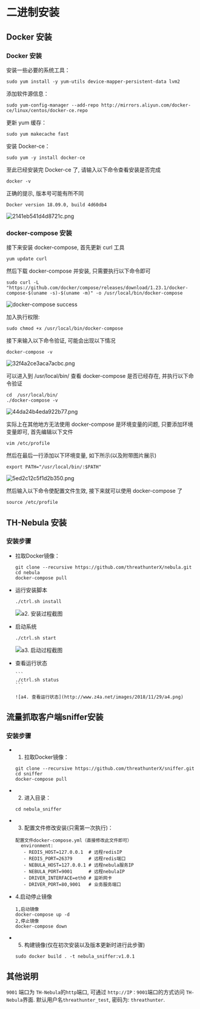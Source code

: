 # 二进制安装

## Docker 安装
### Docker 安装 
安装一些必要的系统工具：
  
```
sudo yum install -y yum-utils device-mapper-persistent-data lvm2
```
  
添加软件源信息：
  
```
sudo yum-config-manager --add-repo http://mirrors.aliyun.com/docker-ce/linux/centos/docker-ce.repo
```
  
更新 yum 缓存：
  
```
sudo yum makecache fast
```
  
安装 Docker-ce：
  
```
sudo yum -y install docker-ce
```
  
至此已经安装完 Docker-ce 了, 请输入以下命令查看安装是否完成
  
```
docker -v
```
  
正确的提示, 版本号可能有所不同 
  
```
Docker version 18.09.0, build 4d60db4
```
  
![2141eb541d4d8721c.png](http://www.z4a.net/images/2018/12/06/2141eb541d4d8721c.png)
  
### docker-compose 安装
  
接下来安装 docker-compose, 首先更新 curl 工具
  
```
yum update curl
```
  
然后下载 docker-compose 并安装, 只需要执行以下命令即可
  
```
sudo curl -L "https://github.com/docker/compose/releases/download/1.23.1/docker-compose-$(uname -s)-$(uname -m)" -o /usr/local/bin/docker-compose
```
  
![docker-compose success](http://www.z4a.net/images/2018/12/06/1f1ac0f349eef4d18.png)
  
加入执行权限:
  
```
sudo chmod +x /usr/local/bin/docker-compose
```
  
接下来输入以下命令验证, 可能会出现以下情况
  
```
docker-compose -v
```
  
![32f4a2ce3aca7acbc.png](http://www.z4a.net/images/2018/12/06/32f4a2ce3aca7acbc.png)
  
可以进入到 /usr/local/bin/ 查看 docker-compose 是否已经存在, 并执行以下命令验证
  
```
cd  /usr/local/bin/
./docker-compose -v
```
  
![44da24b4eda922b77.png](http://www.z4a.net/images/2018/12/06/44da24b4eda922b77.png)
  
实际上在其他地方无法使用 docker-compose 是环境变量的问题, 只要添加环境变量即可, 首先编辑以下文件
  
```
vim /etc/profile
```
  
然后在最后一行添加以下环境变量, 如下所示(以及附带图片展示) 
  
```
export PATH="/usr/local/bin/:$PATH"
```
  
![5ed2c12c5f1d2b350.png](http://www.z4a.net/images/2018/12/06/5ed2c12c5f1d2b350.png)
  
然后输入以下命令使配置文件生效, 接下来就可以使用 docker-compose 了
  
```
source /etc/profile
```
  

## TH-Nebula 安装

### 安装步骤


- 拉取Docker镜像：

	```
	git clone --recursive https://github.com/threathunterX/nebula.git
	cd nebula
	docker-compose pull
	```

- 运行安装脚本

	```
	./ctrl.sh install
	```
	
	![a2. 安装过程截图](http://www.z4a.net/images/2018/11/29/a2.png)

- 启动系统

	```
	./ctrl.sh start
	```
	
	![a3. 启动过程截图](http://www.z4a.net/images/2018/11/29/a3.png)

- 查看运行状态

	  ```
	  ./ctrl.sh status
	  ```

	  ![a4. 查看运行状态](http://www.z4a.net/images/2018/11/29/a4.png)


## 流量抓取客户端sniffer安装



### 安装步骤

- 1. 拉取Docker镜像：
	```
	git clone --recursive https://github.com/threathunterX/sniffer.git
	cd sniffer
	docker-compose pull
	```

- 2. 进入目录：
	```
	cd nebula_sniffer
	```
	
- 3. 配置文件修改安装(只需第一次执行)：
	```
	配置文件docker-compose.yml（直接修改此文件即可）
	  environment:
	   - REDIS_HOST=127.0.0.1  # 远程redisIP
	   - REDIS_PORT=26379      # 远程redis端口
	   - NEBULA_HOST=127.0.0.1 # 远程nebula服务IP
	   - NEBULA_PORT=9001      # 远程nebulaIP
	   - DRIVER_INTERFACE=eth0 # 监听网卡
	   - DRIVER_PORT=80,9001   # 业务服务端口
	```
    
- 4.启动停止镜像
	```
	1,启动镜像
	docker-compose up -d
	2,停止镜像  
	docker-compose down
	```
	
- 5. 构建镜像(仅在初次安装以及版本更新时进行此步骤)
	```
	sudo docker build . -t nebula_sniffer:v1.0.1
	```

## 其他说明

`9001` 端口为 `TH-Nebula`的`http`端口, 可通过 `http://IP：9001`端口的方式访问 `TH-Nebula`界面. 默认用户名`threathunter_test`, 密码为: `threathunter`.
